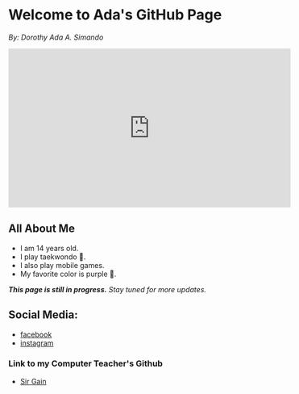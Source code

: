 # Welcome to Ada's GitHub Page
_By: Dorothy Ada A. Simando_


<iframe width="560" height="315" src="https://www.youtube.com/embed/z0QJWWfTKuA" title="YouTube video player" frameborder="0" allow="accelerometer; autoplay; clipboard-write; encrypted-media; gyroscope; picture-in-picture" allowfullscreen></iframe>

## All About Me

 - I am 14 years old.
 - I play taekwondo	🥋.
 - I also play mobile games.
 - My favorite color is purple 💜.


_**This page is still in progress.** Stay tuned for more updates._




## Social Media:

- [facebook](https://www.facebook.com/dorothy.dora1512/)
- [instagram](https://www.instagram.com/dorothyyadaa/)


### Link to my Computer Teacher's Github
- [Sir Gain](https://641n.github.io/)


